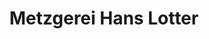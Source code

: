 ---
title: "Metzgerei Hans Lotter"
url: /sulzbach-rosenberg/metzgerei-hans-lotter/
shop: Metzgerei
---